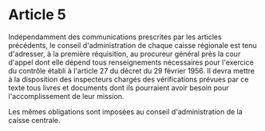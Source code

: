 # Article 5

Indépendamment des communications prescrites par les articles précédents, le conseil d'administration de chaque caisse régionale est tenu d'adresser, à la première réquisition, au procureur général près la cour d'appel dont elle dépend tous renseignements nécessaires pour l'exercice du contrôle établi à l'article 27 du décret du 29 février 1956. Il devra mettre à la disposition des inspecteurs chargés des vérifications prévues par ce texte tous livres et documents dont ils pourraient avoir besoin pour l'accomplissement de leur mission.

Les mêmes obligations sont imposées au conseil d'administration de la caisse centrale.
